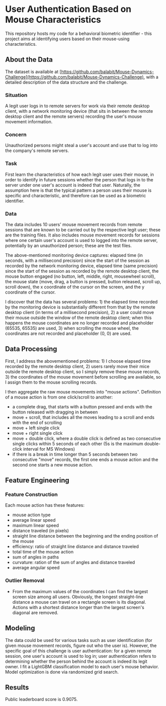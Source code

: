 # User Authentication Based on Mouse Characteristics #

This repository hosts my code for a behavioral biometric identifier - this project aims at identifying users based on their mouse-using characteristics.

## About the Data ##
The dataset is available at [https://github.com/balabit/Mouse-Dynamics-Challenge](https://github.com/balabit/Mouse-Dynamics-Challenge), with a detailed description of the data structure and the challenge.

### Situation ###
A legit user logs in to remote servers for work via their remote desktop client, with a network monitoring device (that sits in between the remote desktop client and the remote servers) recording the user's mouse movement information.

### Concern ###
Unauthorized persons might steal a user's account and use that to log into the company's remote servers.

### Task ###
First learn the characteristics of how each legit user uses their mouse, in order to identify in future sessions whether the person that logs in to the server under one user's account is indeed that user. Naturally, the assumption here is that the typical pattern a person uses their mouse is specific and characteristic, and therefore can be used as a biometric identifier.

### Data ###
The data includes 10 users' mouse movement records from remote sessions that are known to be carried out by the respective legit user; these are the training files. It also includes mouse movement records for sessions where one certain user's account is used to logged into the remote server, potentially by an unauthorized person; these are the test files.

The above-mentioned monitoring device captures: elapsed time (in seconds, with a millisecond precision) since the start of the session as recorded by the network monitoring device, elapsed time (same precision) since the start of the session as recorded by the remote desktop client, the mouse button engaged (no button, left, middle, right, mousewheel scroll), the mouse state (move, drag, a button is pressed, button released, scroll up, scroll down), the x coordinate of the cursor on the screen, and the y coordinate of the cursor.

I discover that the data has several problems: 1) the elapsed time recorded by the monitoring device is substantially different from that by the remote desktop client (in terms of a millisecond precision), 2) a user could move their mouse outside the window of the remote desktop client; when this happens the mouse coordinates are no longer recorded and placeholder (65535, 65535) are used, 3) when scrolling the mouse wheel, the coordinates are not recorded and placeholder (0, 0) are used.

## Data Processing ##
First, I address the abovementioned problems: 1) I choose elapsed time recorded by the remote desktop client, 2) users rarely move their mice outside the remote desktop client, so I simply remove these mouse records, 3) the coordinates of the mouse movement before scrolling are available, so I assign them to the mouse scrolling records.

I then aggregate the raw mouse movements into "mouse actions". Definition of a mouse action is from one click/scroll to another:
* a complete drag, that starts with a button pressed and ends with the button released with dragging in between
* move + scroll, that includes all the moves leading to a scroll and ends with the end of scrolling
* move + left single click
* move + right single click
* move + double click, where a double click is defined as two consecutive single clicks within 5 seconds of each other (5s is the maximum double-click interval for MS Windows)
* if there is a break in time longer than 5 seconds between two consecutive "move" records, the first one ends a mouse action and the second one starts a new mouse action.

## Feature Engineering ##
### Feature Construction ###
Each mouse action has these features:
* mouse action type
* average linear speed
* maximum linear speed
* distance traveled (in pixels)
* straight line distance between the beginning and the ending position of the mouse
* efficiency: ratio of straight line distance and distance traveled
* total time of the mouse action
* sum of angles in paths
* curvature: ration of the sum of angles and distance traveled
* average angular speed

### Outlier Removal ###
* From the maximum values of the coordinates I can find the largest screen size among all users. Obviously, the longest straight-line distance a mouse can travel on a rectangle screen is its diagonal. Actions with a shortest distance longer than the largest screen's diagonal are removed.

## Modeling ##
The data could be used for various tasks such as user identification (for given mouse movement records, figure out who the user is). However, the specific goal of this challenge is user authentication: for a given remote session, one user's account is used to log in; user authentication refers to determining whether the person behind the account is indeed its legit owner. I fit a LightGBM classification model to each user's mouse behavior. Model optimization is done via randomized grid search. 

## Results ##
Public leaderboard score is 0.9075. 